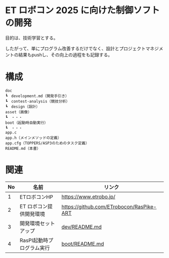 # ET ロボコン 2025 に向けた制御ソフトの開発

目的は、技術学習とする。

したがって、単にプログラム改善するだけでなく、設計とプロジェクトマネジメントの結果もpushし、その向上の過程をも記録する。

# 構成

```
doc
┗　development.md（開発手引き）
┗　contest-analysis（競技分析）
┗　design（設計）
asset（画像）
┗　・・・
boot（起動時自動実行）
┗　・・・
app.c
app.h（メインメソッドの定義）
app.cfg（TOPPERS/ASP3のためのタスク定義）
README.md（本書）
```

# 関連

| No | 名前 | リンク |
| -- | -- | -- |
| 1 | ETロボコンHP | https://www.etrobo.jp/ |
| 2 | ET ロボコン提供開発環境 | https://github.com/ETrobocon/RasPike-ART |
| 3 | 開発環境セットアップ | [dev/README.md](dev/README.md) |
| 4 | RasPI起動時プログラム実行 | [boot/README.md](boot/README.md) |
